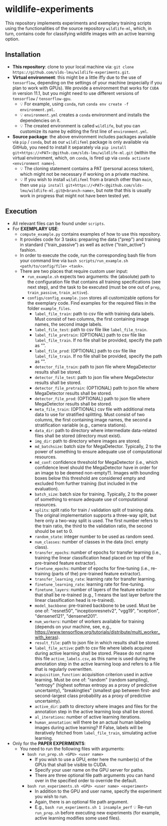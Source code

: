 # wildlife-experiments

This repository implements experiments and exemplary training scripts using the functionalities of the source repository `wildlife-ml`, which, in turn, contains code for classifying wildlife images with an active learning option.

## Installation

- **This repository**: clone to your local machine via: `git clone https://github.com/slds-lmu/wildlife-experiments.git`.
- **Virtual environment**: this might be a little iffy due to the use of `tensorflow`, depending on the settings of your machine (especially if you plan to work with GPUs). We provide a environment that works for `CUDA` in version 11.1, but you might need to use different versions of `tensorflow` / `tensorflow-gpu`.
  - :bulb: For example, using `conda`, run `conda env create -f environment.yml`.
  - :bulb: `environment.yml` creates a `conda` environment and installs the dependencies on it. 
  - :bulb: The created environment is called `wildlife`, but you can customize its name by editing the first line of `environment.yml`.
- **Source package**: the above environment includes packages available via `pip` / `conda`, but as our `wildlifeml` package is only available via GitHub, you need to install it separately via `pip install git+https://<PAT>:@github.com/slds-lmu/wildlife-ml.git` (within the virtual environment, which, on `conda`, is fired up via `conda activate <environment name>`).
  - :bulb: The cloning statement contains a PAT (personal access token), which might not be necessary if working on a private machine. 
  - :bulb: If you wish to install `wildlifeml` from a branch other than `main`, then use `pip install git+https://<PAT>:@github.com/slds-lmu/wildlife-ml.git@<branch-name>`, but note that this is usually work in progress that might not have been tested yet.

## Execution

- All relevant files can be found under `scripts`.
- For **EXEMPLARY USE**:
  - `compute_example.py` contains examples of how to use this repository.
  - It provides code for 3 tasks: preparing the data ("prep") and training in standard ("train_passive") as well as active ("train_active") fashion.
  - In order to execute the code, run the corresponding bash file from your command line via `bash scripts/run_example.sh <path/to/config/file> <task>`.
  - There are two places that require custom user input:
    - `run_example.sh` expects two arguments: the (absolute) path to the configuration file that contains all training specifications (see next step), and the task to be executed (must be one out of `prep`, `train_passive`, `train_active`).
    - `configs/config_example.json` stores all customizable options for the exemplary code. Find examples for the required files in the folder `example_files`.
      - `label_file_train`: path to csv file with training data labels. Must consist of two columns, the first containing image names, the second image labels.
      - `label_file_test`: path to csv file like `label_file_train`.
      - `label_file_pretrain`: (OPTIONAL) path to csv file like `label_file_train`. If no file shall be provided, specify the path as "".
      - `label_file_prod`: (OPTIONAL) path to csv file like `label_file_train`. If no file shall be provided, specify the path as "".
      - `detector_file_train`: path to json file where MegaDetector results shall be stored.
      - `detector_file_test`: path to json file where MegaDetector results shall be stored.
      - `detector_file_pretrain`: (OPTIONAL) path to json file where MegaDetector results shall be stored.
      - `detector_file_prod`: (OPTIONAL) path to json file where MegaDetector results shall be stored.
      - `meta_file_train`: (OPTIONAL) csv file with additional meta data to use for stratified splitting. Must consist of two columns, the first containing image names, the second a stratification variable (e.g., camera stations).
      - `data_dir`: path to directory where intermediate data-related files shall be stored (directory must exist).
      - `img_dir`: path to directory where images are stored.
      - `md_batchsize`: batch size for MegaDetector. Typically, 2 to the power of something to ensure adequate use of computational resources.
      - `md_conf`: confidence threshold for MegaDetector (i.e., which confidence level should the MegaDetector have in order for an image to be deemed non-empty?). Images with bounding boxes below this threshold are considered empty and excluded from further training (but included in the evaluation).
      - `batch_size`: batch size for training. Typically, 2 to the power of something to ensure adequate use of computational resources.
      - `splits`: split ratio for train / validation split of training data. The original implementation supports a three-way split, but here only a two-way split is used. The first number refers to the train ratio, the third to the validation ratio, the second should be set to 0.
      - `random_state`: integer number to be used as random seed.
      - `num_classes`: number of classes in the data (incl. empty class).
      - `transfer_epochs`: number of epochs for transfer learning (i.e., training the linear classification head placed on top of the pre-trained feature extractor).
      - `finetune_epochs`: number of epochs for fine-tuning (i.e., re-training (parts of the) pre-trained feature extractor).
      - `transfer_learning_rate`: learning rate for transfer learning.
      - `finetune_learning_rate`: learning rate for fine-tuning.
      - `finetune_layers`: number of layers of the feature extractor that shall be re-trained (e.g., 1 means the last layer before the linear classification head is re-trained).
      - `model_backbone`: pre-trained backbone to be used. Must be one of: "resnet50", "inceptionresnetv2", "vgg19", "xception", "densenet121", "densenet201".
      - `num_workers`: number of workers available for training (depends on your machine, see, e.g., https://www.tensorflow.org/tutorials/distribute/multi_worker_with_keras).
      - `result_file`: path to json file in which results shall be stored.
      - `label_file_active`: path to csv file where labels acquired during active learning shall be stored. Please do not name this file `active_labels.csv`, as this name is used during the annotation step in the active learning loop and refers to a file that is regularly overwritten.
      - `acquisition_function`: acquisition criterion used in active learning. Must be one of: "random" (random sampling), "entropy" (highest softmax entropy as a proxy of predictive uncertainty), "breakingties" (smallest gap between first- and second-largest class probability as a proxy of predictive uncertainty).
      - `active_dir`: path to directory where images and files for the annotation step in the active learning loop shall be stored.
      - `al_iterations`: number of active learning iterations.
      - `human_annotation`: will there be an actual human labeling images during active learning? If False, labels will be iteratively fetched from `label_file_train`, simulating active learning.
- Only for the **PAPER EXPERIMENTS**:
  - You need to run the following files with arguments:
    - `bash run_prep.sh <GPU> <user name>`
      - If you wish to use a GPU, enter here the number(s) of the GPUs that shall be visible to CUDA.
      - Specify your user name on the GPU server for paths.
      - There are three optional file path arguments you can hand over in the specified order to override the default.
    - `bash run_experiments.sh <GPU> <user name> <experiment>`
      - In addition to the GPU and user name, specify the experiment you wish to run.
      - Again, there is an optional file path argument.
      - E.g., `bash run_experiments.sh 1 insample_perf`
:bulb: Re-run `run_prep.sh` before executing new experiments (for example, active learning modifies some used files).